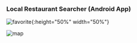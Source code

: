 ### Local Restaurant Searcher (Android App)

![favorite](https://github.com/ly16/Local-Restaurant-Searcher/blob/master/results/favorite.png){:height="50%" width="50%"}

![map](https://github.com/ly16/Local-Restaurant-Searcher/blob/master/results/googleMap.png)
